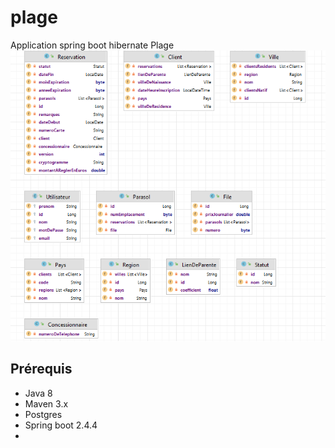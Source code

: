 # plage
Application spring boot hibernate Plage
![img.png](img.png)

## Prérequis

- Java 8
- Maven 3.x
- Postgres
- Spring boot 2.4.4
- 
